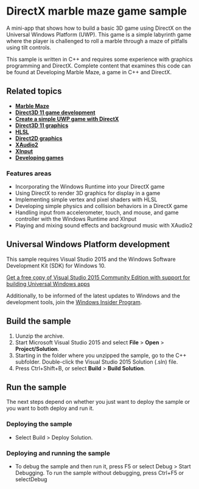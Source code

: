 <!---
  category: Gaming GraphicsAndAnimation
  samplefwlink: http://go.microsoft.com/fwlink/?LinkId=624011
--->

# DirectX marble maze game sample

A mini-app that shows how to build a basic 3D game using DirectX on the Universal Windows Platform (UWP). This game is a simple labyrinth game where the player is challenged to roll a marble through a maze of pitfalls using tilt controls.

This sample is written in C++ and requires some experience with graphics programming and DirectX. Complete content that examines this code can be found at Developing Marble Maze, a game in C++ and DirectX.

## Related topics
- [**Marble Maze**]( http://go.microsoft.com/fwlink/?LinkId=624010)
- [**Direct3D 11 game development**](https://msdn.microsoft.com/en-us/library/windows/apps/mt228367.aspx)
- [**Create a simple UWP game with DirectX**](https://msdn.microsoft.com/en-us/library/windows/apps/mt210793.aspx)
- [**Direct3D 11 graphics**](https://msdn.microsoft.com/en-us/library/windows/apps/ff476080.aspx)
- [**HLSL**](https://msdn.microsoft.com/en-us/library/windows/desktop/bb509561.aspx)
- [**Direct2D graphics** ](https://msdn.microsoft.com/en-us/library/windows/apps/dd370990.aspx)
- [**XAudio2**](https://msdn.microsoft.com/en-us/library/windows/apps/hh405049.aspx)
- [**XInput**](https://msdn.microsoft.com/en-us/library/windows/apps/hh405053.aspx)
- [**Developing games**](https://msdn.microsoft.com/en-us/library/windows/apps/mt228375.aspx)

### Features areas
- Incorporating the Windows Runtime into your DirectX game 
- Using DirectX to render 3D graphics for display in a game 
- Implementing simple vertex and pixel shaders with HLSL 
- Developing simple physics and collision behaviors in a DirectX game 
- Handling input from accelerometer, touch, and mouse, and game controller with the Windows Runtime and XInput 
- Playing and mixing sound effects and background music with XAudio2 

## Universal Windows Platform development

This sample requires Visual Studio 2015 and the Windows Software Development Kit (SDK) for Windows 10. 

[Get a free copy of Visual Studio 2015 Community Edition with support for building Universal Windows apps](http://go.microsoft.com/fwlink/?LinkID=280676)

Additionally, to be informed of the latest updates to Windows and the development tools, join the [Windows Insider Program](https://insider.windows.com/ "Become a Windows Insider").

## Build the sample

1. Uunzip the archive.
2. Start Microsoft Visual Studio 2015 and select **File** \> **Open** \> **Project/Solution**.
3. Starting in the folder where you unzipped the sample, go to the C++ subfolder. Double-click the Visual Studio 2015 Solution (.sln) file.
4. Press Ctrl+Shift+B, or select **Build** \> **Build Solution**.

## Run the sample

The next steps depend on whether you just want to deploy the sample or you want to both deploy and run it.

### Deploying the sample

- Select Build > Deploy Solution. 

### Deploying and running the sample

- To debug the sample and then run it, press F5 or select Debug >  Start Debugging. To run the sample without debugging, press Ctrl+F5 or selectDebug 
